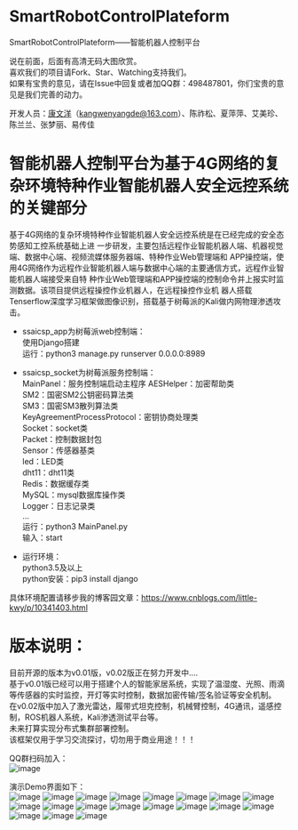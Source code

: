 # SmartRobotControlPlateform
SmartRobotControlPlateform——智能机器人控制平台

说在前面，后面有高清无码大图欣赏。<br>
喜欢我们的项目请Fork、Star、Watching支持我们。<br>
如果有宝贵的意见，请在Issue中回复或者加QQ群：498487801，你们宝贵的意见是我们完善的动力。<br>

开发人员：[康文洋](https://github.com/m0w3n?tab=repositories)（kangwenyangde@163.com）、陈祚松、夏萍萍、艾美珍、陈兰兰、张梦丽、易传佳<br>

# 智能机器人控制平台为基于4G网络的复杂环境特种作业智能机器人安全远控系统的关键部分
基于4G网络的复杂环境特种作业智能机器人安全远控系统是在已经完成的安全态势感知工控系统基础上进
一步研发，主要包括远程作业智能机器人端、机器视觉端、数据中心端、视频流媒体服务器端、特种作业Web管理端和
APP操控端，使用4G网络作为远程作业智能机器人端与数据中心端的主要通信方式，远程作业智能机器人端接受来自特
种作业Web管理端和APP操控端的控制命令并上报实时监测数据。该项目提供远程操控作业机器人，在远程操控作业机
器人搭载Tenserflow深度学习框架做图像识别，搭载基于树莓派的Kali做内网物理渗透攻击。

* ssaicsp_app为树莓派web控制端：<br>
    使用Django搭建<br>
 运行：python3 manage.py runserver 0.0.0.0:8989
     
* ssaicsp_socket为树莓派服务控制端：<br>
    MainPanel：服务控制端启动主程序
    AESHelper：加密帮助类<br>
    SM2：国密SM2公钥密码算法类<br>
    SM3：国密SM3散列算法类<br>
    KeyAgreementProcessProtocol：密钥协商处理类<br>
    Socket：socket类<br>
    Packet：控制数据封包<br>
    Sensor：传感器基类<br>
    led：LED类<br>
    dht11：dht11类<br>
    Redis：数据缓存类<br>
    MySQL：mysql数据库操作类<br>
    Logger：日志记录类<br>
    ...<br>
运行：python3 MainPanel.py<br> 
输入：start

* 运行环境：<br>
    python3.5及以上<br>
    python安装：pip3 install django <br>

具体环境配置请移步我的博客园文章：https://www.cnblogs.com/little-kwy/p/10341403.html

# 版本说明：<br>
目前开源的版本为v0.01版，v0.02版正在努力开发中....<br>
基于v0.01版已经可以用于搭建个人的智能家居系统，实现了温湿度、光照、雨滴等传感器的实时监控，开灯等实时控制，数据加密传输/签名验证等安全机制。<br>
在v0.02版中加入了激光雷达，履带式坦克控制，机械臂控制，4G通讯，遥感控制，ROS机器人系统，Kali渗透测试平台等。<br>
未来打算实现分布式集群部署控制。<br>
该框架仅用于学习交流探讨，切勿用于商业用途！！！

QQ群扫码加入：<br>
![image](https://raw.githubusercontent.com/ecjtuseclab/SmartRobotControlPlateform/master/498487801.png)

演示Demo界面如下：<br>
![image](https://raw.githubusercontent.com/ecjtuseclab/SmartRobotControlPlateform/master/0.png)
![image](https://raw.githubusercontent.com/ecjtuseclab/SmartRobotControlPlateform/master/14.png)
![image](https://raw.githubusercontent.com/ecjtuseclab/SmartRobotControlPlateform/master/15.png)
![image](https://raw.githubusercontent.com/ecjtuseclab/SmartRobotControlPlateform/master/16.png)
![image](https://raw.githubusercontent.com/ecjtuseclab/SmartRobotControlPlateform/master/17.png)
![image](https://raw.githubusercontent.com/ecjtuseclab/SmartRobotControlPlateform/master/18.png)
![image](https://raw.githubusercontent.com/ecjtuseclab/SmartRobotControlPlateform/master/1.png)
![image](https://raw.githubusercontent.com/ecjtuseclab/SmartRobotControlPlateform/master/2.png)
![image](https://raw.githubusercontent.com/ecjtuseclab/SmartRobotControlPlateform/master/3.png)
![image](https://raw.githubusercontent.com/ecjtuseclab/SmartRobotControlPlateform/master/4.png)
![image](https://raw.githubusercontent.com/ecjtuseclab/SmartRobotControlPlateform/master/5.png)
![image](https://raw.githubusercontent.com/ecjtuseclab/SmartRobotControlPlateform/master/6.png)
![image](https://raw.githubusercontent.com/ecjtuseclab/SmartRobotControlPlateform/master/7.png)
![image](https://raw.githubusercontent.com/ecjtuseclab/SmartRobotControlPlateform/master/8.png)
![image](https://raw.githubusercontent.com/ecjtuseclab/SmartRobotControlPlateform/master/9.png)
![image](https://raw.githubusercontent.com/ecjtuseclab/SmartRobotControlPlateform/master/10.png)
![image](https://raw.githubusercontent.com/ecjtuseclab/SmartRobotControlPlateform/master/11.png)
![image](https://raw.githubusercontent.com/ecjtuseclab/SmartRobotControlPlateform/master/12.png)
![image](https://raw.githubusercontent.com/ecjtuseclab/SmartRobotControlPlateform/master/13.png)




